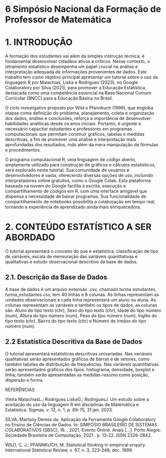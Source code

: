 # 6 Simpósio Nacional da Formação de Professor de Matemática

# 1. INTRODUÇÃO

 A formação dos estudantes vai além da simples instrução técnica; é fundamental desenvolver cidadãos ativos e críticos. Nesse contexto, o letramento estatístico desempenha um papel crucial na análise e interpretação adequada de informações provenientes de dados. Este trabalho tem como objetivo principal apresentar um tutorial sobre o uso da linguagem R por Malachias, Liska e Rodrigues (2023), no Google Colaboratory por Silva (2021), para promover a Educação Estatística, destacada como uma competência essencial na Base Nacional Comum Curricular (BNCC) para a Educação Básica no Brasil.

 O ciclo investigativo proposto por Wild e Pfannkuch (1999), que engloba etapas como definição do problema, planejamento, coleta e organização dos dados, análise e conclusões, reforça a importância de desenvolver habilidades analíticas desde os anos iniciais. Portanto, é urgente e necessário capacitar estudantes e professores em programas computacionais que permitam construir gráficos, tabelas e medidas descritivas, a fim de promover uma análise e interpretação mais aprofundadas dos resultados, indo além da mera manipulação de fórmulas e procedimentos.

 O programa computacional R, uma linguagem de código aberto, amplamente utilizado para construção de gráficos e cálculos estatísticos, será explorado neste tutorial. Sua comunidade de usuários e desenvolvedores é vasta, oferecendo diversas opções de uso, incluindo interpretadores online gratuitos, como o Google Colab. Esta plataforma baseada na nuvem do Google facilita a escrita, execução e compartilhamento de códigos em R, com uma interface amigável que dispensa a necessidade de baixar programas. Sua funcionalidade de compartilhamento de notebooks possibilita a colaboração em tempo real, tornando a experiência de aprendizado ainda mais enriquecedora.

# 2. CONTEÚDO ESTATÍSTICO A SER ABORDADO

 O tutorial apresentará o conceito do que é estatística, classificação de tipo de variáveis, escala de mensuração das variáveis quantitativas e qualitativas e estudo observacional descritivo da base de dados.

## 2.1. Descrição da Base de Dados

 A base de dados é um arquivo extensão .csv, chamado turma estudantes, turma_estudantes.csv, tem 40 linhas e 8 colunas. As linhas representam as unidades observacionais e cada linha representará um aluno ou aluna. As colunas representam as variáveis e também os tipos de dados, as colunas são: Aluno do tipo texto (chr), Sexo do tipo texto (chr), Idade do tipo número (num), Altura do tipo número (num), Peso do tipo número (num), Inglês do tipo texto (chr), Bairro do tipo texto (chr) e Número de irmãos do tipo número (num).

## 2.2 Estatística Descritiva da Base de Dados

 O tutorial apresentará estatísticas descritivas univariadas. Nas variáveis qualitativas serão apresentados gráficos de barras e de setores, como também tabelas de distribuição de frequências. Nas variáveis quantitativas serão apresentados gráficos dos tipos: histograma, densidade, boxplot e linha; também serão apresentadas as medidas-resumo como posição, dispersão e forma.

REFERÊNCIAS

Vieira MalachiasL.; Rodrigues LiskaG.; RodriguesJ. Um estudo sobre a aceitação do uso da linguagem R em disciplinas de Matemática e Estatística. Sigmae, v. 12, n. 1, p. 69-75, 31 jan. 2023.

SILVA, Martony Demes da. Aplicação da Ferramenta Google Colaboratory no Ensino de Ciências de Dados. In: SIMPÓSIO BRASILEIRO DE SISTEMAS COLABORATIVOS (SBSC), 16. , 2021, Evento Online. Anais [...]. Porto Alegre: Sociedade Brasileira de Computação, 2021 . p. 13-22. ISSN 2326-2842.

WILD, C. J.; PFANNKUCH, M. Statistical thinking in empirical enquiry. International Statistical Review, v. 67, n. 3, 223-248, dec. 1999.



